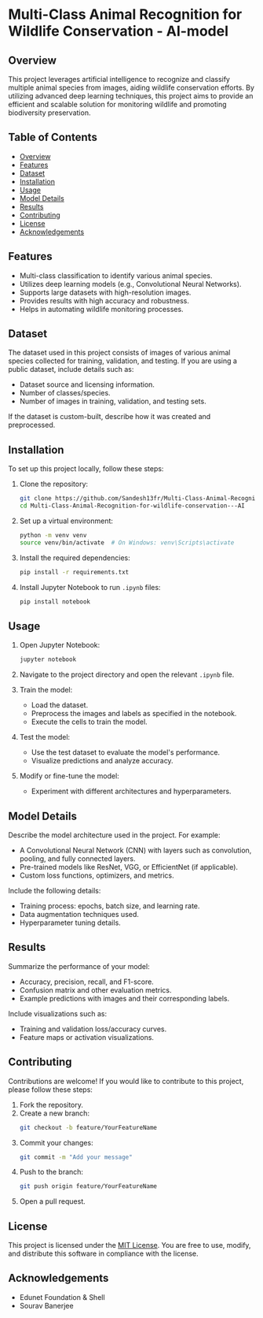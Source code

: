 # Multi-Class Animal Recognition for Wildlife Conservation - AI-model

## Overview
This project leverages artificial intelligence to recognize and classify multiple animal species from images, aiding wildlife conservation efforts. By utilizing advanced deep learning techniques, this project aims to provide an efficient and scalable solution for monitoring wildlife and promoting biodiversity preservation.

## Table of Contents
- [Overview](#overview)
- [Features](#features)
- [Dataset](#dataset)
- [Installation](#installation)
- [Usage](#usage)
- [Model Details](#model-details)
- [Results](#results)
- [Contributing](#contributing)
- [License](#license)
- [Acknowledgements](#acknowledgements)

## Features
- Multi-class classification to identify various animal species.
- Utilizes deep learning models (e.g., Convolutional Neural Networks).
- Supports large datasets with high-resolution images.
- Provides results with high accuracy and robustness.
- Helps in automating wildlife monitoring processes.

## Dataset
The dataset used in this project consists of images of various animal species collected for training, validation, and testing. If you are using a public dataset, include details such as:
- Dataset source and licensing information.
- Number of classes/species.
- Number of images in training, validation, and testing sets.

If the dataset is custom-built, describe how it was created and preprocessed.

## Installation
To set up this project locally, follow these steps:

1. Clone the repository:
   ```bash
   git clone https://github.com/Sandesh13fr/Multi-Class-Animal-Recognition-for-wildlife-conservation---AI.git
   cd Multi-Class-Animal-Recognition-for-wildlife-conservation---AI
   ```

2. Set up a virtual environment:
   ```bash
   python -m venv venv
   source venv/bin/activate  # On Windows: venv\Scripts\activate
   ```

3. Install the required dependencies:
   ```bash
   pip install -r requirements.txt
   ```

4. Install Jupyter Notebook to run `.ipynb` files:
   ```bash
   pip install notebook
   ```

## Usage
1. Open Jupyter Notebook:
   ```bash
   jupyter notebook
   ```

2. Navigate to the project directory and open the relevant `.ipynb` file.

3. Train the model:
   - Load the dataset.
   - Preprocess the images and labels as specified in the notebook.
   - Execute the cells to train the model.

4. Test the model:
   - Use the test dataset to evaluate the model's performance.
   - Visualize predictions and analyze accuracy.

5. Modify or fine-tune the model:
   - Experiment with different architectures and hyperparameters.

## Model Details
Describe the model architecture used in the project. For example:
- A Convolutional Neural Network (CNN) with layers such as convolution, pooling, and fully connected layers.
- Pre-trained models like ResNet, VGG, or EfficientNet (if applicable).
- Custom loss functions, optimizers, and metrics.

Include the following details:
- Training process: epochs, batch size, and learning rate.
- Data augmentation techniques used.
- Hyperparameter tuning details.

## Results
Summarize the performance of your model:
- Accuracy, precision, recall, and F1-score.
- Confusion matrix and other evaluation metrics.
- Example predictions with images and their corresponding labels.

Include visualizations such as:
- Training and validation loss/accuracy curves.
- Feature maps or activation visualizations.

## Contributing
Contributions are welcome! If you would like to contribute to this project, please follow these steps:
1. Fork the repository.
2. Create a new branch:
   ```bash
   git checkout -b feature/YourFeatureName
   ```
3. Commit your changes:
   ```bash
   git commit -m "Add your message"
   ```
4. Push to the branch:
   ```bash
   git push origin feature/YourFeatureName
   ```
5. Open a pull request.

## License
This project is licensed under the [MIT License](LICENSE). You are free to use, modify, and distribute this software in compliance with the license.

## Acknowledgements
- Edunet Foundation & Shell 
- Sourav Banerjee
